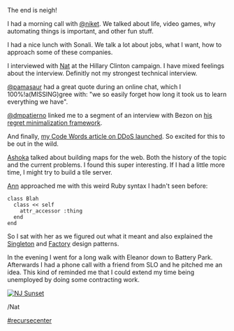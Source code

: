The end is neigh!

I had a morning call with [@niket](https://twitter.com/niket). We talked about life, video games, why automating things is important, and other fun stuff.

I had a nice lunch with Sonali. We talk a lot about jobs, what I want, how to approach some of these companies.

I interviewed with [Nat](http://www.natthew.org/) at the Hillary Clinton campaign. I have mixed feelings about the interview. Definitly not my strongest technical interview.

[@pamasaur](https://twitter.com/pamasaur) had a great quote during an online chat, which I 100%!a(MISSING)gree with: "we so easily forget how long it took us to learn everything we have".

[@dmpatierno](https://twitter.com/dmpatierno) linked me to a segment of an interview with Bezon on [his regret minimalization framework](https://youtu.be/jwG_qR6XmDQ).

And finally, [my Code Words article on DDoS launched](https://codewords.recurse.com/issues/three/ddos-and-you). So excited for this to be out in the wild.

[Ashoka](https://twitter.com/ashokafinley) talked about building maps for the web. Both the history of the topic and the current problems. I found this super interesting. If I had a little more time, I might try to build a tile server.

[Ann](https://twitter.com/anyharder) approached me with this weird Ruby syntax I hadn't seen before:

    class Blah
      class << self
        attr_accessor :thing
      end
    end
    

So I sat with her as we figured out what it meant and also explained the [Singleton](https://en.wikipedia.org/wiki/Singleton_pattern) and [Factory](https://en.wikipedia.org/wiki/Factory_method_pattern) design patterns.

In the evening I went for a long walk with Eleanor down to Battery Park. Afterwards I had a phone call with a friend from SLO and he pitched me an idea. This kind of reminded me that I could extend my time being unemployed by doing some contracting work.

[![NJ Sunset](https://c1.staticflickr.com/1/549/19137985455_1facefccfd_b.jpg)](https://www.flickr.com/photos/icco/19137985455 "NJ Sunset by Nat Welch, on Flickr")

/Nat

[#recursecenter](/tag/recursecenter)